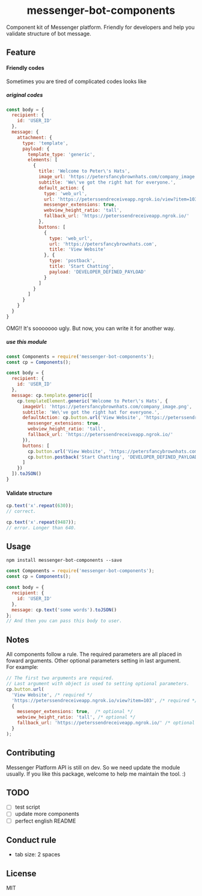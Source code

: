 <h1 align="center">
  messenger-bot-components
</h1>
Component kit of Messenger platform. Friendly for developers and help you validate structure of bot message.

## Feature

#### Friendly codes

Sometimes you are tired of complicated codes looks like
##### original codes
```js
const body = {
  recipient: {
    id: 'USER_ID'
  },
  message: {
    attachment: {
      type: 'template',
      payload: {
        template_type: 'generic',
        elements: [
          {
            title: 'Welcome to Peter\'s Hats',
            image_url: 'https://petersfancybrownhats.com/company_image.png',
            subtitle: 'We\'ve got the right hat for everyone.',
            default_action: {
              type: 'web_url',
              url: 'https://peterssendreceiveapp.ngrok.io/view?item=103',
              messenger_extensions: true,
              webview_height_ratio: 'tall',
              fallback_url: 'https://peterssendreceiveapp.ngrok.io/'
            },
            buttons: [
              {
                type: 'web_url',
                url: 'https://petersfancybrownhats.com',
                title: 'View Website'
              }, {
                type: 'postback',
                title: 'Start Chatting',
                payload: 'DEVELOPER_DEFINED_PAYLOAD'
              }
            ]
          }
        ]
      }
    }
  }
}
```
OMG!! It's sooooooo ugly. But now, you can write it for another way.
##### use this module
```js
const Components = require('messenger-bot-components');
const cp = Components();

const body = {
  recipient: {
    id: 'USER_ID'
  },
  message: cp.template.generic([
    cp.templateElement.generic('Welcome to Peter\'s Hats', {
      imageUrl: 'https://petersfancybrownhats.com/company_image.png',
      subtitle: 'We\'ve got the right hat for everyone.',
      defaultAction: cp.button.url('View Website', 'https://peterssendreceiveapp.ngrok.io/view?item=103', {
        messenger_extensions: true,
        webview_height_ratio: 'tall',
        fallback_url: 'https://peterssendreceiveapp.ngrok.io/'
      }),
      buttons: [
        cp.button.url('View Website', 'https://petersfancybrownhats.com'),
        cp.button.postback('Start Chatting', 'DEVELOPER_DEFINED_PAYLOAD')
      ]
    })
  ]).toJSON()
}
```

#### Validate structure

```js
cp.text('x'.repeat(630));
// correct.

cp.text('x'.repeat(9487));
// error. Longer than 640.
```

## Usage

`npm install messenger-bot-components --save`

```js
const Components = require('messenger-bot-components');
const cp = Components();

const body = {
  recipient: {
    id: 'USER_ID'
  },
  message: cp.text('some words').toJSON()
};
// And then you can pass this body to user.
```

## Notes

All components follow a rule. The required parameters are all placed in foward arguments. Other optional parameters setting in last argument.  
For example:
```js
// The first two arguments are required.
// Last argument with object is used to setting optional parameters.
cp.button.url(
  'View Website', /* required */
  'https://peterssendreceiveapp.ngrok.io/view?item=103', /* required */ 
  {
    messenger_extensions: true,  /* optional */
    webview_height_ratio: 'tall', /* optional */
    fallback_url: 'https://peterssendreceiveapp.ngrok.io/' /* optional */
  }
);
```

## Contributing

Messenger Platform API is still on dev. So we need update the module usually. If you like this package, welcome to help me maintain the tool. :)

## TODO

- [ ] test script
- [ ] update more components
- [ ] perfect english README

## Conduct rule

- tab size: 2 spaces

## License

MIT